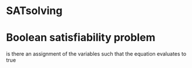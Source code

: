 # SATsolving

# Boolean satisfiability problem 
is there an assignment of the variables such that the equation evaluates to true 
